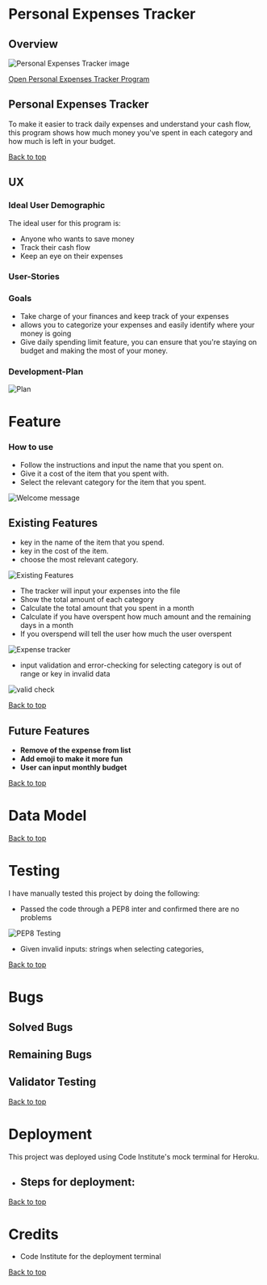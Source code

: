 # Personal Expenses Tracker

## Overview

![Personal Expenses Tracker image](assets/READMEfile/Responsive.jpg)

[Open Personal Expenses Tracker Program](https://iris-expense-tracker-2543ace1d062.herokuapp.com/)

## Personal Expenses Tracker
To make it easier to track daily expenses and understand your cash flow, this program shows how much money you've spent in each category and how much is left in your budget.

[Back to top](#personal-expenses-tracker)

## UX
### Ideal User Demographic
 
 The ideal user for this program is:

   - Anyone who wants to save money
   - Track their cash flow
   - Keep an eye on their expenses

### User-Stories

### Goals

   - Take charge of your finances and keep track of your expenses
   - allows you to categorize your expenses and easily identify where your money is going
   - Give daily spending limit feature, you can ensure that you're staying on budget and making the most of your money. 

### Development-Plan

![Plan](assets/READMEfile/Personalexpensetrackerplan.jpg)

# Feature
### How to use
  - Follow the instructions and input the name that you spent on.
  - Give it a cost of the item that you spent with.
  - Select the relevant category for the item that you spent.

  ![Welcome message](assets/READMEfile/personalExpenseTracker.jpg)
  
## Existing Features
  - key in the name of the item that you spend.
  - key in the cost of the item.
  - choose the most relevant category.

  ![Existing Features](assets/READMEfile/personalExpenseTracker.jpg)

  - The tracker will input your expenses into the file
  - Show the total amount of each category
  - Calculate the total amount that you spent in a month
  - Calculate if you have overspent how much amount and the remaining days in a month
  - If you overspend will tell the user how much the user overspent

  ![Expense tracker](assets/READMEfile/fulltesting.jpg)

  - input validation and error-checking for selecting category is out of range or key in invalid data

  ![valid check](assets/READMEfile/invalidtest.jpg)

[Back to top](#personal-expenses-tracker)
## Future Features

- **Remove of the expense from list**
- **Add emoji to make it more fun**
- **User can input monthly budget**

[Back to top](#personal-expenses-tracker)
# Data Model


[Back to top](#personal-expenses-tracker)
# Testing
I have manually tested this project by doing the following:

  - Passed the code through a PEP8 inter and confirmed there are no problems

  ![PEP8 Testing]()

  - Given invalid inputs: strings when selecting categories, 

[Back to top](#personal-expenses-tracker)
# Bugs
## Solved Bugs

## Remaining Bugs

## Validator Testing
[Back to top](#personal-expenses-tracker)
# Deployment
This project was deployed using Code Institute's mock terminal for Heroku.
 - Steps for deployment:
   - 


[Back to top](#personal-expenses-tracker)
# Credits
 - Code Institute for the deployment terminal


[Back to top](#personal-expenses-tracker)


